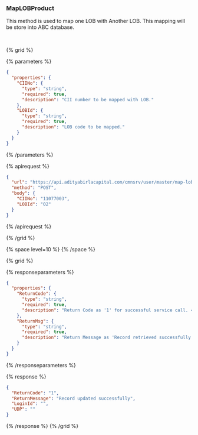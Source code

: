 ### MapLOBProduct

This method is used to map one LOB with Another LOB. This mapping will be store into ABC database.

&nbsp;

{% grid %}

{% parameters %}

```json
{
  "properties": {
    "CIINo": {
      "type": "string",
      "required": true,
      "description": "CII number to be mapped with LOB."
    },
    "LOBId": {
      "type": "string",
      "required": true,
      "description": "LOB code to be mapped."
    }
  }
}
```

{% /parameters %}

{% apirequest %}

```json
{
  "url": "https://api.adityabirlacapital.com/cmnsrv/user/master/map-lob-product",
  "method": "POST",
  "body": {
    "CIINo": "11077003",
    "LOBId": "02"
  }
}
```

{% /apirequest %}

{% /grid %}

{% space level=10 %}
{% /space %}

{% grid %}

{% responseparameters %}

```json
{
  "properties": {
    "ReturnCode": {
      "type": "string",
      "required": true,
      "description": "Return Code as '1' for successful service call. <Please Refer Below ReturnCode list>"
    },
    "ReturnMsg": {
      "type": "string",
      "required": true,
      "description": "Return Message as 'Record retrieved successfully' for successful service call."
    }
  }
}
```

{% /responseparameters %}

{% response %}

```json
{
  "ReturnCode": "1",
  "ReturnMessage": "Record updated successfully",
  "LoginId": "",
  "UDP": ""
}
```

{% /response %}
{% /grid %}
